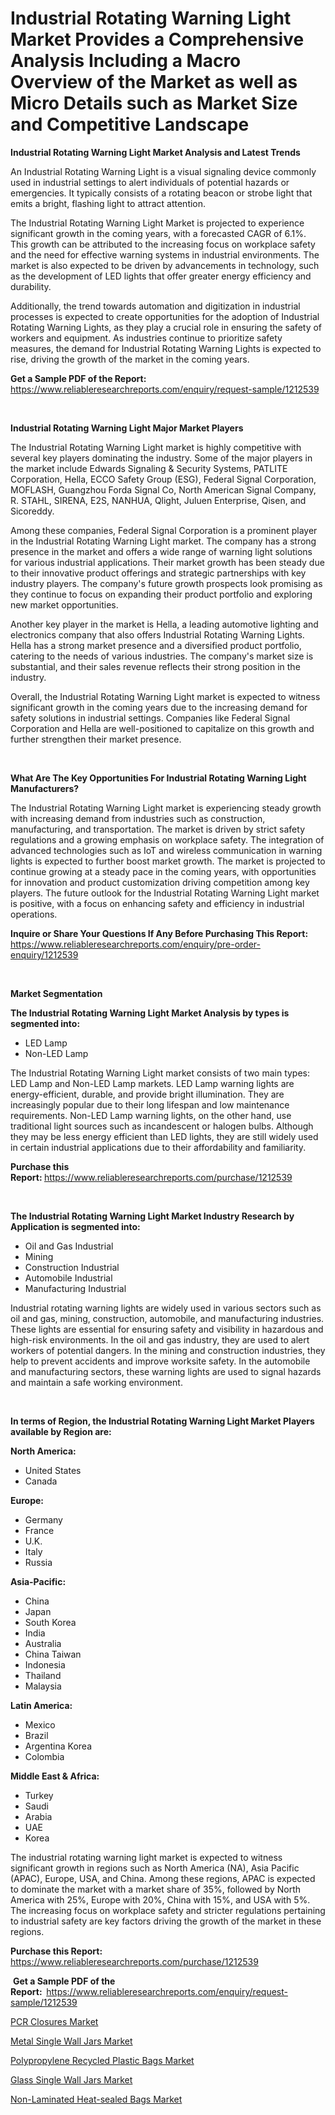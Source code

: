 <p><h1>Industrial Rotating Warning Light Market Provides a Comprehensive Analysis Including a Macro Overview of the Market as well as Micro Details such as Market Size and Competitive Landscape</h1></p><p><strong>Industrial Rotating Warning Light Market Analysis and Latest Trends</strong></p>
<p><p>An Industrial Rotating Warning Light is a visual signaling device commonly used in industrial settings to alert individuals of potential hazards or emergencies. It typically consists of a rotating beacon or strobe light that emits a bright, flashing light to attract attention.</p><p>The Industrial Rotating Warning Light Market is projected to experience significant growth in the coming years, with a forecasted CAGR of 6.1%. This growth can be attributed to the increasing focus on workplace safety and the need for effective warning systems in industrial environments. The market is also expected to be driven by advancements in technology, such as the development of LED lights that offer greater energy efficiency and durability.</p><p>Additionally, the trend towards automation and digitization in industrial processes is expected to create opportunities for the adoption of Industrial Rotating Warning Lights, as they play a crucial role in ensuring the safety of workers and equipment. As industries continue to prioritize safety measures, the demand for Industrial Rotating Warning Lights is expected to rise, driving the growth of the market in the coming years.</p></p>
<p><strong>Get a Sample PDF of the Report:&nbsp;</strong> <a href="https://www.reliableresearchreports.com/enquiry/request-sample/1212539">https://www.reliableresearchreports.com/enquiry/request-sample/1212539</a></p>
<p>&nbsp;</p>
<p><strong>Industrial Rotating Warning Light Major Market Players</strong></p>
<p><p>The Industrial Rotating Warning Light market is highly competitive with several key players dominating the industry. Some of the major players in the market include Edwards Signaling & Security Systems, PATLITE Corporation, Hella, ECCO Safety Group (ESG), Federal Signal Corporation, MOFLASH, Guangzhou Forda Signal Co, North American Signal Company, R. STAHL, SIRENA, E2S, NANHUA, Qlight, Juluen Enterprise, Qisen, and Sicoreddy.</p><p>Among these companies, Federal Signal Corporation is a prominent player in the Industrial Rotating Warning Light market. The company has a strong presence in the market and offers a wide range of warning light solutions for various industrial applications. Their market growth has been steady due to their innovative product offerings and strategic partnerships with key industry players. The company's future growth prospects look promising as they continue to focus on expanding their product portfolio and exploring new market opportunities.</p><p>Another key player in the market is Hella, a leading automotive lighting and electronics company that also offers Industrial Rotating Warning Lights. Hella has a strong market presence and a diversified product portfolio, catering to the needs of various industries. The company's market size is substantial, and their sales revenue reflects their strong position in the industry.</p><p>Overall, the Industrial Rotating Warning Light market is expected to witness significant growth in the coming years due to the increasing demand for safety solutions in industrial settings. Companies like Federal Signal Corporation and Hella are well-positioned to capitalize on this growth and further strengthen their market presence.</p></p>
<p>&nbsp;</p>
<p><strong>What Are The Key Opportunities For Industrial Rotating Warning Light Manufacturers?</strong></p>
<p><p>The Industrial Rotating Warning Light market is experiencing steady growth with increasing demand from industries such as construction, manufacturing, and transportation. The market is driven by strict safety regulations and a growing emphasis on workplace safety. The integration of advanced technologies such as IoT and wireless communication in warning lights is expected to further boost market growth. The market is projected to continue growing at a steady pace in the coming years, with opportunities for innovation and product customization driving competition among key players. The future outlook for the Industrial Rotating Warning Light market is positive, with a focus on enhancing safety and efficiency in industrial operations.</p></p>
<p><strong>Inquire or Share Your Questions If Any Before Purchasing This Report:</strong> <a href="https://www.reliableresearchreports.com/enquiry/pre-order-enquiry/1212539">https://www.reliableresearchreports.com/enquiry/pre-order-enquiry/1212539</a></p>
<p>&nbsp;</p>
<p><strong>Market Segmentation</strong></p>
<p><strong>The Industrial Rotating Warning Light Market Analysis by types is segmented into:</strong></p>
<p><ul><li>LED Lamp</li><li>Non-LED Lamp</li></ul></p>
<p><p>The Industrial Rotating Warning Light market consists of two main types: LED Lamp and Non-LED Lamp markets. LED Lamp warning lights are energy-efficient, durable, and provide bright illumination. They are increasingly popular due to their long lifespan and low maintenance requirements. Non-LED Lamp warning lights, on the other hand, use traditional light sources such as incandescent or halogen bulbs. Although they may be less energy efficient than LED lights, they are still widely used in certain industrial applications due to their affordability and familiarity.</p></p>
<p><strong>Purchase this Report:&nbsp;</strong><a href="https://www.reliableresearchreports.com/purchase/1212539">https://www.reliableresearchreports.com/purchase/1212539</a></p>
<p>&nbsp;</p>
<p><strong>The Industrial Rotating Warning Light Market Industry Research by Application is segmented into:</strong></p>
<p><ul><li>Oil and Gas Industrial</li><li>Mining</li><li>Construction Industrial</li><li>Automobile Industrial</li><li>Manufacturing Industrial</li></ul></p>
<p><p>Industrial rotating warning lights are widely used in various sectors such as oil and gas, mining, construction, automobile, and manufacturing industries. These lights are essential for ensuring safety and visibility in hazardous and high-risk environments. In the oil and gas industry, they are used to alert workers of potential dangers. In the mining and construction industries, they help to prevent accidents and improve worksite safety. In the automobile and manufacturing sectors, these warning lights are used to signal hazards and maintain a safe working environment.</p></p>
<p>&nbsp;</p>
<p><strong>In terms of Region, the Industrial Rotating Warning Light Market Players available by Region are:</strong></p>
<p>
    <p> <strong> North America: </strong>
        <ul>
            <li>United States</li>
            <li>Canada</li>
        </ul>
        </p> 
    <p> <strong> Europe: </strong>
        <ul>
            <li>Germany</li>
            <li>France</li>
            <li>U.K.</li>
            <li>Italy</li>
            <li>Russia</li>
        </ul>
        </p> 
    <p> <strong> Asia-Pacific: </strong>
        <ul>
            <li>China</li>
            <li>Japan</li>
            <li>South Korea</li>
            <li>India</li>
            <li>Australia</li>
            <li>China Taiwan</li>
            <li>Indonesia</li>
            <li>Thailand</li>
            <li>Malaysia</li>
        </ul>
        </p> 
    <p> <strong> Latin America: </strong>
        <ul>
            <li>Mexico</li>
            <li>Brazil</li>
            <li>Argentina Korea</li>
            <li>Colombia</li>
        </ul>
        </p> 
    <p> <strong> Middle East & Africa: </strong>
        <ul>
            <li>Turkey</li>
            <li>Saudi</li>
            <li>Arabia</li>
            <li>UAE</li>
            <li>Korea</li>
        </ul>
    </p>
    </p>
<p><p>The industrial rotating warning light market is expected to witness significant growth in regions such as North America (NA), Asia Pacific (APAC), Europe, USA, and China. Among these regions, APAC is expected to dominate the market with a market share of 35%, followed by North America with 25%, Europe with 20%, China with 15%, and USA with 5%. The increasing focus on workplace safety and stricter regulations pertaining to industrial safety are key factors driving the growth of the market in these regions.</p></p>
<p><strong>Purchase this Report: </strong><a href="https://www.reliableresearchreports.com/purchase/1212539">https://www.reliableresearchreports.com/purchase/1212539</a></p>
<p>&nbsp;<strong>Get a Sample PDF of the Report:&nbsp;&nbsp;</strong><a href="https://www.reliableresearchreports.com/enquiry/request-sample/1212539">https://www.reliableresearchreports.com/enquiry/request-sample/1212539</a></p>
<p><strong></strong></p>
<p><p><a href="https://medium.com/@zoerees777/pcr-closures-market-the-key-to-successful-business-strategy-forecast-till-2031-d51457f0b31c">PCR Closures Market</a></p><p><a href="https://medium.com/@zoerees777/metal-single-wall-jars-market-insights-into-market-cagr-market-trends-and-growth-strategies-6ddc54a678cc">Metal Single Wall Jars Market</a></p><p><a href="https://medium.com/@zoerees777/polypropylene-recycled-plastic-bags-market-size-and-market-trends-complete-industry-overview-2024-b6333302874d">Polypropylene Recycled Plastic Bags Market</a></p><p><a href="https://medium.com/@zoerees777/glass-single-wall-jars-market-share-evolution-and-market-growth-trends-2024-2031-0035b959a3d2">Glass Single Wall Jars Market</a></p><p><a href="https://medium.com/@oralhayes565/non-laminated-heat-sealed-bags-market-insights-into-market-cagr-market-trends-and-growth-40e4cd32f4e3">Non-Laminated Heat-sealed Bags Market</a></p></p>
